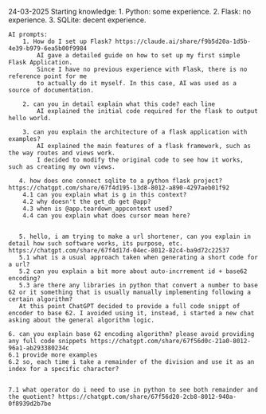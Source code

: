 24-03-2025 
    Starting knowledge:
        1. Python: some experience.
        2. Flask: no experience.
        3. SQLite: decent experience.


    AI prompts: 
        1. How do I set up Flask? https://claude.ai/share/f9b5d20a-1d5b-4e39-b979-6ea5b00f9984
            AI gave a detailed guide on how to set up my first simple Flask Application. 
            Since I have no previous experience with Flask, there is no reference point for me 
            to actually do it myself. In this case, AI was used as a source of documentation.

        2. can you in detail explain what this code? each line
            AI explained the initial code required for the flask to output hello world. 
        
        3. can you explain the architecture of a flask application with examples?
            AI explained the main features of a flask framework, such as the way routes and views work.
            I decided to modify the original code to see how it works, such as creating my own views.

       4. how does one connect sqlite to a python flask project? https://chatgpt.com/share/67f4d195-13d8-8012-a890-4297aeb01f92
        4.1 can you explain what is g in this context?
        4.2 why doesn't the get_db get @app?
        4.3 when is @app.teardown_appcontext used?
        4.4 can you explain what does cursor mean here?
        

       5. hello, i am trying to make a url shortener, can you explain in detail how such software works, its purpose, etc. https://chatgpt.com/share/67f4d17d-04ec-8012-82c4-ba9d72c22537
       5.1 what is a usual approach taken when generating a short code for a url?
       5.2 can you explain a bit more about auto-incrrement id + base62 encoding?
       5.3 are there any libraries in python that convert a number to base 62 or it something that is usually manually implementing following a certain algorithm? 
       At this point ChatGPT decided to provide a full code snippt of encoder to base 62. I avoided using it, instead, i started a new chat asking about the general algorithm logic.

    6. can you explain base 62 encoding algorithm? please avoid providing any full code snippets https://chatgpt.com/share/67f56d0c-21a0-8012-96a1-ab293380234c
    6.1 provide more examples
    6.2 so, each time i take a remainder of the division and use it as an index for a specific character?
            

    7.1 what operator do i need to use in python to see both remainder and the quotient? https://chatgpt.com/share/67f56d20-2cb8-8012-940a-0f8939d2b7be
